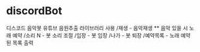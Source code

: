 # discordBot
디스코드 음악봇
유튜브 음원추출 라이브러리 사용
/재생 - 음악재생 ** 음악 있을 시 노래 예약
/소리 N - 봇 소리 조절
/입장 - 봇 입장
/나가 - 봇 퇴장
/예약목록 - 노래 예약된 목록 출력
